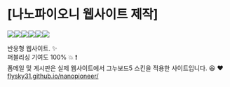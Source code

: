 <h1>[나노파이오니 웹사이트 제작]</h1> 
<p style="display:flex;">
<img src="https://img.shields.io/badge/HTML5-E34F26?style=flat-square&logo=html5&logoColor=white"/> <img src="https://img.shields.io/badge/CSS3-1572B6?style=flat-square&logo=css3&logoColor=white"/> <img src="https://img.shields.io/badge/Sass-CC6699?style=flat-square&logo=Sass&logoColor=white"/> <img src="https://img.shields.io/badge/JavaScript-F7DF1E?style=flat-square&logo=javascript&logoColor=black"/> <img src="https://img.shields.io/badge/jQuery-0769AD?style=flat-square&logo=jQuery&logoColor=white"/> <img src="https://img.shields.io/badge/Bootstrapap-7952B3?style=flat-square&logo=bootstrap&logoColor=white"/>
</p>

반응형 웹사이트. :sparkles: <br>
퍼블리싱 기여도 100%  :boom:  :exclamation: <br>
폼메일 및 게시판은 실제 웹사이트에서 그누보드5 스킨을 적용한 사이트입니다. :laughing: :heart: <br>
<a title="https://flysky31.github.io/nanopioneer" role="link" target="_blank" rel="noopener noreferrer nofollow" class="text-bold" href="https://flysky31.github.io/nanopioneer/">flysky31.github.io/nanopioneer/</a>

